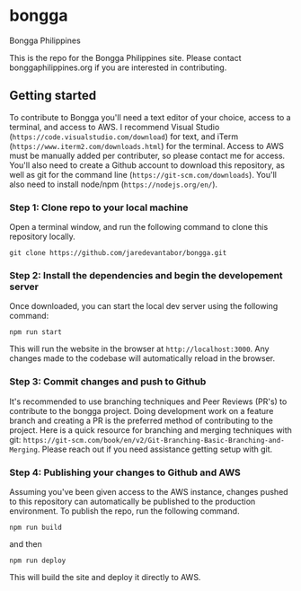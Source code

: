 # bongga
Bongga Philippines

This is the repo for the Bongga Philippines site. Please contact bonggaphilippines.org if you are interested in contributing.

## Getting started

To contribute to Bongga you'll need a text editor of your choice, access to a terminal, and access to AWS. I recommend Visual Studio
(`https://code.visualstudio.com/download`) for text, and iTerm (`https://www.iterm2.com/downloads.html`) for the terminal.
Access to AWS must be manually added per contributer, so please contact me for access. You'll also need to create a Github account
to download this repository, as well as git for the command line (`https://git-scm.com/downloads`).
You'll also need to install node/npm (`https://nodejs.org/en/`).

### Step 1: Clone repo to your local machine

Open a terminal window, and run the following command to clone this repository locally.
```
git clone https://github.com/jaredevantabor/bongga.git
```

### Step 2: Install the dependencies and begin the developement server

Once downloaded, you can start the local dev server using the following command:
```
npm run start
```
This will run the website in the browser at `http://localhost:3000`. Any changes made to the
codebase will automatically reload in the browser.

### Step 3: Commit changes and push to Github

It's recommended to use branching techniques and Peer Reviews (PR's) to contribute to the bongga
project. Doing development work on a feature branch and creating a PR is the preferred method of
contributing to the project. Here is a quick resource for branching and merging techniques with git:
`https://git-scm.com/book/en/v2/Git-Branching-Basic-Branching-and-Merging`. Please reach out if you need
assistance getting setup with git.

### Step 4: Publishing your changes to Github and AWS

Assuming you've been given access to the AWS instance, changes pushed to this repository can
automatically be published to the production environment. To publish the repo, run the following command.
```
npm run build
``` 
and then

```
npm run deploy
```
This will build the site and deploy it directly to AWS.